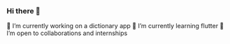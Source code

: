 ### Hi there 👋



 🔭 I’m currently working on a dictionary app
 🌱 I’m currently learning flutter
 👯 I’m open to collaborations and internships 
